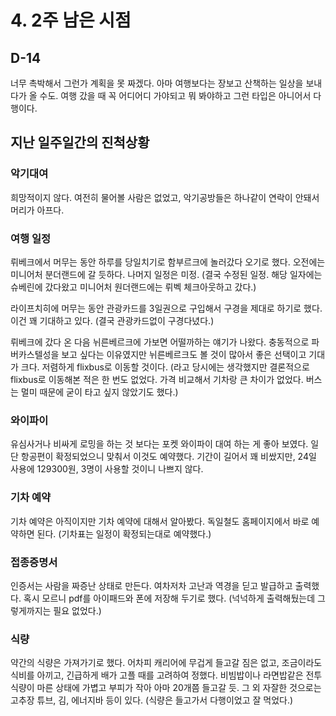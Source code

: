 # 4. 2주 남은 시점

## D-14

너무 촉박해서 그런가 계획을 못 짜겠다. 아마 여행보다는 장보고 산책하는 일상을 보내다가 올 수도. 여행 갔을 때 꼭 어디어디 가야되고 뭐 봐야하고 그런 타입은 아니어서 다행이다.

## 지난 일주일간의 진척상황

### 악기대여

희망적이지 않다. 여전히 물어볼 사람은 없었고, 악기공방들은 하나같이 연락이 안돼서 머리가 아프다.

### 여행 일정

뤼베크에서 머무는 동안 하루를 당일치기로 함부르크에 놀러갔다 오기로 했다. 오전에는 미니어처 분더랜드에 갈 듯하다. 나머지 일정은 미정. (결국 수정된 일정. 해당 일자에는 슈베린에 갔다왔고 미니어처 원더랜드에는 뤼벡 체크아웃하고 갔다.)

라이프치히에 머무는 동안 관광카드를 3일권으로 구입해서 구경을 제대로 하기로 했다. 이건 꽤 기대하고 있다. (결국 관광카드없이 구경다녔다.)

뤼베크에 갔다 온 다음 뉘른베르크에 가보면 어떨까하는 얘기가 나왔다. 충동적으로 파버카스텔성을 보고 싶다는 이유였지만 뉘른베르크도 볼 것이 많아서 좋은 선택이고 기대가 크다. 저렴하게 flixbus로 이동할 것이다. (라고 당시에는 생각했지만 결론적으로 flixbus로 이동해본 적은 한 번도 없었다. 가격 비교해서 기차랑 큰 차이가 없었다. 버스는 멀미 때문에 굳이 타고 싶지 않았기도 했다.)

### 와이파이

유심사거나 비싸게 로밍을 하는 것 보다는 포켓 와이파이 대여 하는 게 좋아 보였다. 일단 항공편이 확정되었으니 맞춰서 이것도 예약했다. 기간이 길어서 꽤 비쌌지만, 24일 사용에 129300원, 3명이 사용할 것이니 나쁘지 않다.

### 기차 예약

기차 예약은 아직이지만 기차 예약에 대해서 알아봤다. 독일철도 홈페이지에서 바로 예약하면 된다. (기차표는 일정이 확정되는대로 예약했다.)

### 접종증명서

인증서는 사람을 짜증난 상태로 만든다. 여차저차 고난과 역경을 딛고 발급하고 출력했다. 혹시 모르니 pdf를 아이패드와 폰에 저장해 두기로 했다. (넉넉하게 출력해뒀는데 그렇게까지는 필요 없었다.)

### 식량

약간의 식량은 가져가기로 했다. 어차피 캐리어에 무겁게 들고갈 짐은 없고, 조금이라도 식비를 아끼고, 긴급하게 배가 고플 때를 고려하여 정했다. 비빔밥이나 라면밥같은 전투식량이 마른 상태에 가볍고 부피가 작아 아마 20개쯤 들고갈 듯. 그 외 자잘한 것으로는 고추장 튜브, 김, 에너지바 등이 있다. (식량은 들고가서 다행이었고 잘 먹었다.)
